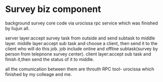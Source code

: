 # Survey biz component
background survey core code via urocissa rpc service which was finished by liujun all.

server layer:accept survey task from outside and send subtask to middle layer.
middle layer:accept sub task and choose a client, then send it to the client who will do this job.
              job include online and offline subtask(survey by person from telepnone survey center).
client layer:accept sub task and finish it,then send the status of it to middle.

all the comunication between them are throuth RPC tool- urocissa which finished by my colleage and me.
